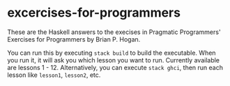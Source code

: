 # excercises-for-programmers

These are the Haskell answers to the execises in Pragmatic Programmers' Exercises for Programmers by Brian P. Hogan.

You can run this by executing `stack build` to build the executable. When you run it, it will ask you which
lesson you want to run. Currently available are lessons 1 - 12. Alternatively, you can execute `stack ghci`, then run each lesson like
`lesson1`, `lesson2`, etc.